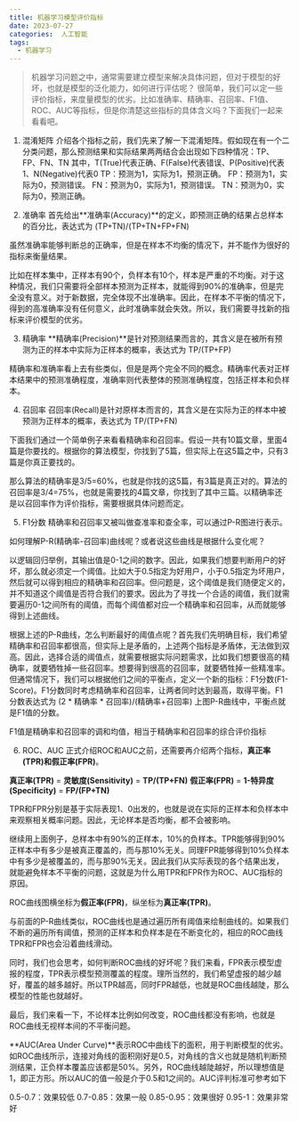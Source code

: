```yaml
---
title: 机器学习模型评价指标
date: 2023-07-27
categories:  人工智能
tags:
  - 机器学习
---
```


> 机器学习问题之中，通常需要建立模型来解决具体问题，但对于模型的好坏，也就是模型的泛化能力，如何进行评估呢？
很简单，我们可以定一些评价指标，来度量模型的优劣。比如准确率、精确率、召回率、F1值、ROC、AUC等指标，但是你清楚这些指标的具体含义吗？下面我们一起来看看吧。

1. 混淆矩阵
介绍各个指标之前，我们先来了解一下混淆矩阵。假如现在有一个二分类问题，那么预测结果和实际结果两两结合会出现如下四种情况：TP、FP、FN、TN
其中，T(True)代表正确、F(False)代表错误、P(Positive)代表1、N(Negative)代表0
TP：预测为1，实际为1，预测正确。
FP：预测为1，实际为0，预测错误。
FN：预测为0，实际为1，预测错误。
TN：预测为0，实际为0，预测正确。

2. 准确率
首先给出**准确率(Accuracy)**的定义，即预测正确的结果占总样本的百分比，表达式为 (TP+TN)/(TP+TN+FP+FN)

虽然准确率能够判断总的正确率，但是在样本不均衡的情况下，并不能作为很好的指标来衡量结果。

比如在样本集中，正样本有90个，负样本有10个，样本是严重的不均衡。对于这种情况，我们只需要将全部样本预测为正样本，就能得到90%的准确率，但是完全没有意义。对于新数据，完全体现不出准确率。因此，在样本不平衡的情况下，得到的高准确率没有任何意义，此时准确率就会失效。所以，我们需要寻找新的指标来评价模型的优劣。

3. 精确率
**精确率(Precision)**是针对预测结果而言的，其含义是在被所有预测为正的样本中实际为正样本的概率，表达式为 TP/(TP+FP)

精确率和准确率看上去有些类似，但是是两个完全不同的概念。精确率代表对正样本结果中的预测准确程度，准确率则代表整体的预测准确程度，包括正样本和负样本。

4. 召回率
召回率(Recall)是针对原样本而言的，其含义是在实际为正的样本中被预测为正样本的概率，表达式为 TP/(TP+FN)

下面我们通过一个简单例子来看看精确率和召回率。假设一共有10篇文章，里面4篇是你要找的。根据你的算法模型，你找到了5篇，但实际上在这5篇之中，只有3篇是你真正要找的。

那么算法的精确率是3/5=60%，也就是你找的这5篇，有3篇是真正对的。算法的召回率是3/4=75%，也就是需要找的4篇文章，你找到了其中三篇。以精确率还是以召回率作为评价指标，需要根据具体问题而定。

5. F1分数
精确率和召回率又被叫做查准率和查全率，可以通过P-R图进行表示。

如何理解P-R(精确率-召回率)曲线呢？或者说这些曲线是根据什么变化呢？

以逻辑回归举例，其输出值是0-1之间的数字。因此，如果我们想要判断用户的好坏，那么就必须定一个阈值。比如大于0.5指定为好用户，小于0.5指定为坏用户，然后就可以得到相应的精确率和召回率。但问题是，这个阈值是我们随便定义的，并不知道这个阈值是否符合我们的要求。因此为了寻找一个合适的阈值，我们就需要遍历0-1之间所有的阈值，而每个阈值都对应一个精确率和召回率，从而就能够得到上述曲线。

根据上述的P-R曲线，怎么判断最好的阈值点呢？首先我们先明确目标，我们希望精确率和召回率都很高，但实际上是矛盾的，上述两个指标是矛盾体，无法做到双高。因此，选择合适的阈值点，就需要根据实际问题需求，比如我们想要很高的精确率，就要牺牲掉一些召回率。想要得到很高的召回率，就要牺牲掉一些精准率。但通常情况下，我们可以根据他们之间的平衡点，定义一个新的指标：F1分数(F1-Score)。F1分数同时考虑精确率和召回率，让两者同时达到最高，取得平衡。F1分数表达式为 (2 * 精确率 * 召回率)/(精确率+召回率)
上图P-R曲线中，平衡点就是F1值的分数。

F1值是精确率和召回率的调和均值，相当于精确率和召回率的综合评价指标

6. ROC、AUC
正式介绍ROC和AUC之前，还需要再介绍两个指标，**真正率(TPR)**和**假正率(FPR)**。

**真正率(TPR)** = **灵敏度(Sensitivity)** = **TP/(TP+FN)**
**假正率(FPR)** = **1-特异度(Specificity)** = **FP/(FP+TN)**

TPR和FPR分别是基于实际表现1、0出发的，也就是说在实际的正样本和负样本中来观察相关概率问题。因此，无论样本是否均衡，都不会被影响。

继续用上面例子，总样本中有90%的正样本，10%的负样本。TPR能够得到90%正样本中有多少是被真正覆盖的，而与那10%无关。同理FPR能够得到10%负样本中有多少是被覆盖的，而与那90%无关。因此我们从实际表现的各个结果出发，就能避免样本不平衡的问题，这就是为什么用TPR和FPR作为ROC、AUC指标的原因。

ROC曲线图横坐标为**假正率(FPR)**，纵坐标为**真正率(TPR)**。

与前面的P-R曲线类似，ROC曲线也是通过遍历所有阈值来绘制曲线的。如果我们不断的遍历所有阈值，预测的正样本和负样本是在不断变化的，相应的ROC曲线TPR和FPR也会沿着曲线滑动。

同时，我们也会思考，如何判断ROC曲线的好坏呢？我们来看，FPR表示模型虚报的程度，TPR表示模型预测覆盖的程度。理所当然的，我们希望虚报的越少越好，覆盖的越多越好。所以TPR越高，同时FPR越低，也就是ROC曲线越陡，那么模型的性能也就越好。

最后，我们来看一下，不论样本比例如何改变，ROC曲线都没有影响，也就是ROC曲线无视样本间的不平衡问题。

**AUC(Area Under Curve)**表示ROC中曲线下的面积，用于判断模型的优劣。如ROC曲线所示，连接对角线的面积刚好是0.5，对角线的含义也就是随机判断预测结果，正负样本覆盖应该都是50%。另外，ROC曲线越陡越好，所以理想值是1，即正方形。所以AUC的值一般是介于0.5和1之间的。AUC评判标准可参考如下

0.5-0.7：效果较低
0.7-0.85：效果一般
0.85-0.95：效果很好
0.95-1：效果非常好